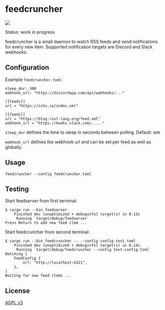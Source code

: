 # feedcruncher

![](https://github.com/schu/feedcruncher/workflows/feedcruncher-ci/badge.svg)

Status: work in progress

feedcruncher is a small daemon to watch RSS feeds and send notifications for every new item.
Supported notification targets are Discord and Slack webhooks.

## Configuration

Example `feedcruncher.toml`:

```
sleep_dur: 300
webhook_url: "https://discordapp.com/api/webhooks/..."

[[feeds]]
url = "https://schu.io/index.xml"

[[feeds]]
url = "https://blog.rust-lang.org/feed.xml"
webhook_url = "https://hooks.slack.com/....."
```

`sleep_dur` defines the time to sleep in seconds between polling. Default: `600`

`webhook_url` defines the webhook url and can be set per feed as well as globally.

## Usage

```
feedcruncher --config feedcruncher.toml
```

## Testing

Start feedserver from first terminal:

```
$ cargo run --bin feedserver
    Finished dev [unoptimized + debuginfo] target(s) in 0.13s
     Running `target/debug/feedserver`
Press Return to add new feed item ...
```

Start feedcruncher from second terminal:

```
$ cargo run --bin feedcruncher -- --config config-test.toml
    Finished dev [unoptimized + debuginfo] target(s) in 0.14s
     Running `target/debug/feedcruncher --config test-config.toml`
Watching [
    FeedConfig {
        url: "http://localhost:4321",
    },
]
Waiting for new feed items ...
```

## License

[AGPL v3](https://www.gnu.org/licenses/agpl-3.0.en.html)

